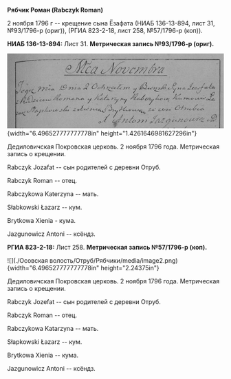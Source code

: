 **Рябчик Роман (Rabczyk Roman)**

2 ноября 1796 г -- крещение сына Ёзафата (НИАБ 136-13-894, лист 31,
№93/1796-р (ориг)), (РГИА 823-2-18, лист 258, №57/1796-р (коп)).

**НИАБ 136-13-894:** Лист 31. **Метрическая запись №93/1796-р (ориг).**

![](./media/b43bcd78b0d4c9289eb94e63a43cbf1985a801cc.png){width="6.496527777777778in"
height="1.4261646981627296in"}

Дедиловичская Покровская церковь. 2 ноября 1796 года. Метрическая запись
о крещении.

Rabczyk Jozafat -- сын родителей с деревни Отруб.

Rabczyk Roman -- отец.

Rabczykowa Katerzyna -- мать.

Słabkowski Łazarz -- кум.

Brytkowa Xienia - кума.

Jazgunowicz Antoni -- ксёндз.

**РГИА 823-2-18:** Лист 258. **Метрическая запись №57/1796-р (коп).**

![](./Осовская волость/Отруб/Рябчики/media/image2.png){width="6.496527777777778in"
height="2.24375in"}

Дедиловичская Покровская церковь. 2 ноября 1796 года. Метрическая запись
о крещении.

Rabczyk Jozefat -- сын родителей с деревни Отруб.

Rabczyk Roman -- отец.

Rabczykowa Katarzyna -- мать.

Słapkowski Łazarz -- кум.

Brytkowa Xienia -- кума.

Jazgunowicz Antoni -- ксёндз.
